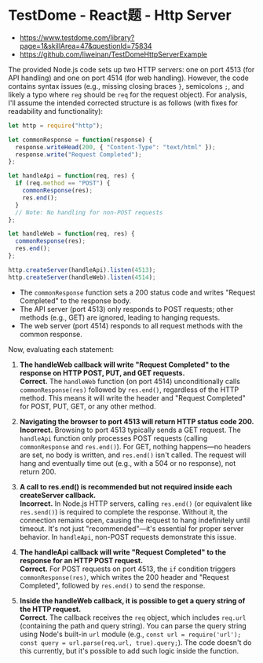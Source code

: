 # TestDome - React题 - Http Server

- https://www.testdome.com/library?page=1&skillArea=47&questionId=75834
- https://github.com/liweinan/TestDomeHttpServerExample

The provided Node.js code sets up two HTTP servers: one on port 4513 (for API handling) and one on port 4514 (for web handling). However, the code contains syntax issues (e.g., missing closing braces `}`, semicolons `;`, and likely a typo where `reg` should be `req` for the request object). For analysis, I'll assume the intended corrected structure is as follows (with fixes for readability and functionality):

```javascript
let http = require("http");

let commonResponse = function(response) {
  response.writeHead(200, { "Content-Type": "text/html" });
  response.write("Request Completed");
};

let handleApi = function(req, res) {
  if (req.method == "POST") {
    commonResponse(res);
    res.end();
  }
  // Note: No handling for non-POST requests
};

let handleWeb = function(req, res) {
  commonResponse(res);
  res.end();
};

http.createServer(handleApi).listen(4513);
http.createServer(handleWeb).listen(4514);
```

- The `commonResponse` function sets a 200 status code and writes "Request Completed" to the response body.
- The API server (port 4513) only responds to POST requests; other methods (e.g., GET) are ignored, leading to hanging requests.
- The web server (port 4514) responds to all request methods with the common response.

Now, evaluating each statement:

1. **The handleWeb callback will write "Request Completed" to the response on HTTP POST, PUT, and GET requests.**  
   **Correct.** The `handleWeb` function (on port 4514) unconditionally calls `commonResponse(res)` followed by `res.end()`, regardless of the HTTP method. This means it will write the header and "Request Completed" for POST, PUT, GET, or any other method.

2. **Navigating the browser to port 4513 will return HTTP status code 200.**  
   **Incorrect.** Browsing to port 4513 typically sends a GET request. The `handleApi` function only processes POST requests (calling `commonResponse` and `res.end()`). For GET, nothing happens—no headers are set, no body is written, and `res.end()` isn't called. The request will hang and eventually time out (e.g., with a 504 or no response), not return 200.

3. **A call to res.end() is recommended but not required inside each createServer callback.**  
   **Incorrect.** In Node.js HTTP servers, calling `res.end()` (or equivalent like `res.send()`) is required to complete the response. Without it, the connection remains open, causing the request to hang indefinitely until timeout. It's not just "recommended"—it's essential for proper server behavior. In `handleApi`, non-POST requests demonstrate this issue.

4. **The handleApi callback will write "Request Completed" to the response for an HTTP POST request.**  
   **Correct.** For POST requests on port 4513, the `if` condition triggers `commonResponse(res)`, which writes the 200 header and "Request Completed", followed by `res.end()` to send the response.

5. **Inside the handleWeb callback, it is possible to get a query string of the HTTP request.**  
   **Correct.** The callback receives the `req` object, which includes `req.url` (containing the path and query string). You can parse the query string using Node's built-in `url` module (e.g., `const url = require('url'); const query = url.parse(req.url, true).query;`). The code doesn't do this currently, but it's possible to add such logic inside the function.